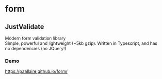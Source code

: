 # form

## JustValidate
Modern form validation library<br />Simple, powerful and lightweight (~5kb gzip). Written in Typescript, and has no dependencies (no JQuery!)

### Demo
https://paallaire.github.io/form/
